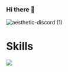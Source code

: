 ### Hi there 👋
![aesthetic-discord (1)](https://github.com/youneszh1/youneszh1/assets/55602731/726d60b7-a3c5-4182-a370-bdea5b7baa59)
<p align="center">
  <h1>Skills</h1>  
  <a href="https://skillicons.dev">
    <img src="https://skillicons.dev/icons?i=git,javascript,html,css,php,python" />
  </a>
</p>
<!--
**youneszh1/youneszh1** is a ✨ _special_ ✨ repository because its `README.md` (this file) appears on your GitHub profile.

Here are some ideas to get you started:

- 🔭 I’m currently working on ...
- 🌱 I’m currently learning ...
- 👯 I’m looking to collaborate on ...
- 🤔 I’m looking for help with ...
- 💬 Ask me about ...
- 📫 How to reach me: ...
- 😄 Pronouns: ...
- ⚡ Fun fact: ...
-->
